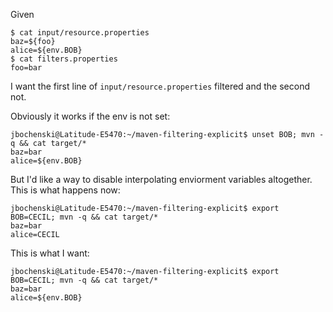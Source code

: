 Given
```
$ cat input/resource.properties 
baz=${foo}
alice=${env.BOB}
$ cat filters.properties 
foo=bar
```

I want the first line of `input/resource.properties` filtered and the second not.

Obviously it works if the env is not set:
```
jbochenski@Latitude-E5470:~/maven-filtering-explicit$ unset BOB; mvn -q && cat target/* 
baz=bar
alice=${env.BOB}
```

But I'd like a way to disable interpolating enviorment variables altogether.
This is what happens now:
```
jbochenski@Latitude-E5470:~/maven-filtering-explicit$ export BOB=CECIL; mvn -q && cat target/* 
baz=bar
alice=CECIL
```
This is what I want:
```
jbochenski@Latitude-E5470:~/maven-filtering-explicit$ export BOB=CECIL; mvn -q && cat target/* 
baz=bar
alice=${env.BOB}
```
